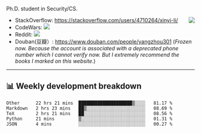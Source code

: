 Ph.D. student in Security/CS.

<img align="right" src="https://github-readme-stats.vercel.app/api?username=li-xin-yi&count_private=true&show_icons=true&hide_title=true&theme=tokyonight" />

- StackOverflow: https://stackoverflow.com/users/4710264/xinyi-li/
- CodeWars: [![](https://www.codewars.com/users/xy-li/badges/micro)](https://www.codewars.com/users/xy-li/)
- Reddit: [![](https://img.shields.io/reddit/user-karma/combined/xy-li?style=social)](https://www.reddit.com/user/xy-li/)
- Douban(豆瓣）: https://www.douban.com/people/yangzhou301  (*Frozen now. Because the account is associated with a deprecated phone number which I cannot verify now. But I extremely recommend the books I marked on this website.*)

---

## 📊 Weekly development breakdown

<!--START_SECTION:waka-->
```text
Other      22 hrs 21 mins  ████████████████████▒░░░░   81.17 % 
Markdown   2 hrs 23 mins   ██▒░░░░░░░░░░░░░░░░░░░░░░   08.69 % 
TeX        2 hrs 21 mins   ██░░░░░░░░░░░░░░░░░░░░░░░   08.56 % 
Python     21 mins         ▒░░░░░░░░░░░░░░░░░░░░░░░░   01.31 % 
JSON       4 mins          ░░░░░░░░░░░░░░░░░░░░░░░░░   00.27 % 
```
<!--END_SECTION:waka-->
